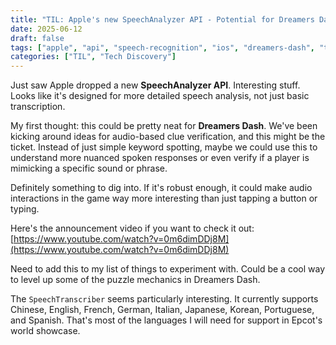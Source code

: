 ```yaml
---
title: "TIL: Apple's new SpeechAnalyzer API - Potential for Dreamers Dash?"
date: 2025-06-12
draft: false
tags: ["apple", "api", "speech-recognition", "ios", "dreamers-dash", "til"]
categories: ["TIL", "Tech Discovery"]
---
```


Just saw Apple dropped a new **SpeechAnalyzer API**. Interesting stuff. Looks like it's designed for more detailed speech analysis, not just basic transcription.

My first thought: this could be pretty neat for **Dreamers Dash**. We've been kicking around ideas for audio-based clue verification, and this might be the ticket. Instead of just simple keyword spotting, maybe we could use this to understand more nuanced spoken responses or even verify if a player is mimicking a specific sound or phrase.

Definitely something to dig into. If it's robust enough, it could make audio interactions in the game way more interesting than just tapping a button or typing.

Here's the announcement video if you want to check it out:
[https://www.youtube.com/watch?v=0m6dimDDj8M](https://www.youtube.com/watch?v=0m6dimDDj8M)

Need to add this to my list of things to experiment with. Could be a cool way to level up some of the puzzle mechanics in Dreamers Dash.

The `SpeechTranscriber` seems particularly interesting. It currently supports Chinese, English, French, German, Italian, Japanese, Korean, Portuguese, and Spanish. That's most of the languages I will need for support in Epcot's world showcase.
